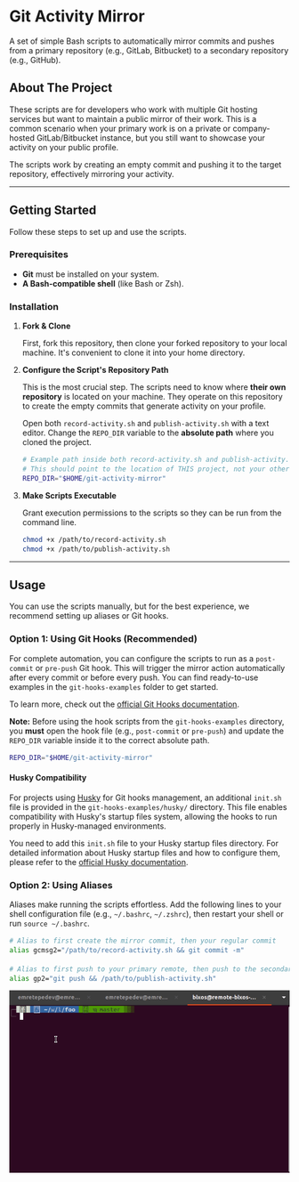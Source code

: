 # Git Activity Mirror

A set of simple Bash scripts to automatically mirror commits and pushes from a primary repository (e.g., GitLab, Bitbucket) to a secondary repository (e.g., GitHub).

## About The Project

These scripts are for developers who work with multiple Git hosting services but want to maintain a public mirror of their work. This is a common scenario when your primary work is on a private or company-hosted GitLab/Bitbucket instance, but you still want to showcase your activity on your public profile.

The scripts work by creating an empty commit and pushing it to the target repository, effectively mirroring your activity.

---

## Getting Started

Follow these steps to set up and use the scripts.

### Prerequisites

- **Git** must be installed on your system.
- **A Bash-compatible shell** (like Bash or Zsh).

### Installation

1.  **Fork & Clone**

    First, fork this repository, then clone your forked repository to your local machine. It's convenient to clone it into your home directory.

2.  **Configure the Script's Repository Path**

    This is the most crucial step. The scripts need to know where **their own repository** is located on your machine. They operate on this repository to create the empty commits that generate activity on your profile.

    Open both `record-activity.sh` and `publish-activity.sh` with a text editor. Change the `REPO_DIR` variable to the **absolute path** where you cloned the project.

    ```bash
    # Example path inside both record-activity.sh and publish-activity.sh
    # This should point to the location of THIS project, not your other projects.
    REPO_DIR="$HOME/git-activity-mirror"
    ```

3.  **Make Scripts Executable**

    Grant execution permissions to the scripts so they can be run from the command line.

    ```bash
    chmod +x /path/to/record-activity.sh
    chmod +x /path/to/publish-activity.sh
    ```

---

## Usage

You can use the scripts manually, but for the best experience, we recommend setting up aliases or Git hooks.

### Option 1: Using Git Hooks (Recommended)

For complete automation, you can configure the scripts to run as a `post-commit` or `pre-push` Git hook. This will trigger the mirror action automatically after every commit or before every push. You can find ready-to-use examples in the `git-hooks-examples` folder to get started.

To learn more, check out the [official Git Hooks documentation](https://git-scm.com/book/en/v2/Customizing-Git-Git-Hooks).

**Note:** Before using the hook scripts from the `git-hooks-examples` directory, you **must** open the hook file (e.g., `post-commit` or `pre-push`) and update the `REPO_DIR` variable inside it to the correct absolute path.

```bash
REPO_DIR="$HOME/git-activity-mirror"
```

#### Husky Compatibility

For projects using [Husky](https://typicode.github.io/husky/) for Git hooks management, an additional `init.sh` file is provided in the `git-hooks-examples/husky/` directory. This file enables compatibility with Husky's startup files system, allowing the hooks to run properly in Husky-managed environments.

You need to add this `init.sh` file to your Husky startup files directory. For detailed information about Husky startup files and how to configure them, please refer to the [official Husky documentation](https://typicode.github.io/husky/how-to.html#startup-files).

### Option 2: Using Aliases

Aliases make running the scripts effortless. Add the following lines to your shell configuration file (e.g., `~/.bashrc`, `~/.zshrc`), then restart your shell or run `source ~/.bashrc`.

```bash
# Alias to first create the mirror commit, then your regular commit
alias gcmsg2="/path/to/record-activity.sh && git commit -m"

# Alias to first push to your primary remote, then push to the secondary remote
alias gp2="git push && /path/to/publish-activity.sh"
```

![tutorial](tutorial.gif)
